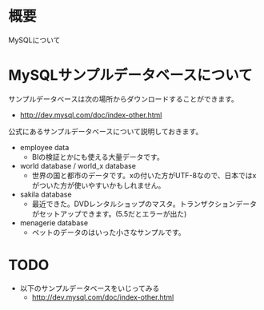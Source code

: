 # 概要
MySQLについて

# MySQLサンプルデータベースについて
サンプルデータベースは次の場所からダウンロードすることができます。
- http://dev.mysql.com/doc/index-other.html

公式にあるサンプルデータベースについて説明しておきます。
- employee data
  - BIの検証とかにも使える大量データです。
- world database / world\_x database
  - 世界の国と都市のデータです。xの付いた方がUTF-8なので、日本ではxがついた方が使いやすいかもしれません。
- sakila database
  - 最近できた。DVDレンタルショップのマスタ。トランザクションデータがセットアップできます。(5.5だとエラーが出た)
- menagerie database
  - ペットのデータのはいった小さなサンプルです。

# TODO
- 以下のサンプルデータベースをいじってみる
  - http://dev.mysql.com/doc/index-other.html
